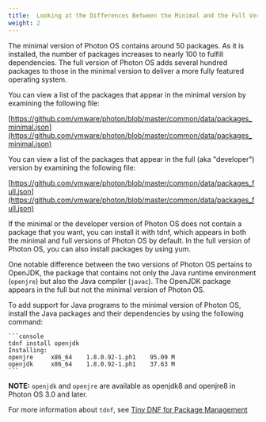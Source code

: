 ```yaml
---
title:  Looking at the Differences Between the Minimal and the Full Version
weight: 2
---
```


The minimal version of Photon OS contains around 50 packages. As it is installed, the number of packages increases to nearly 100 to fulfill dependencies. The full version of Photon OS adds several hundred packages to those in the minimal version to deliver a more fully featured operating system. 

You can view a list of the packages that appear in the minimal version by examining the following file: 

[https://github.com/vmware/photon/blob/master/common/data/packages_minimal.json](https://github.com/vmware/photon/blob/master/common/data/packages_minimal.json)

You can view a list of the packages that appear in the full (aka "developer") version by examining the following file: 

[https://github.com/vmware/photon/blob/master/common/data/packages_full.json](https://github.com/vmware/photon/blob/master/common/data/packages_full.json)

If the minimal or the developer version of Photon OS does not contain a package that you want, you can install it with tdnf, which appears in both the minimal and full versions of Photon OS by default. In the full version of Photon OS, you can also install packages by using yum. 

One notable difference between the two versions of Photon OS pertains to OpenJDK, the package that contains not only the Java runtime environment (`openjre`) but also the Java compiler (`javac`). The OpenJDK package appears in the full but not the minimal version of Photon OS. 

To add support for Java programs to the minimal version of Photon OS, install the Java packages and their dependencies by using the following command: 

	```console
	tdnf install openjdk
	Installing:
	openjre 	x86_64    1.8.0.92-1.ph1    95.09 M
	openjdk 	x86_64    1.8.0.92-1.ph1    37.63 M
	```

**NOTE:** `openjdk` and `openjre` are available as openjdk8 and openjre8 in Photon OS 3.0 and later.

For more information about `tdnf`, see [Tiny DNF for Package Management](../../managing-packages-with-tdnf/)
